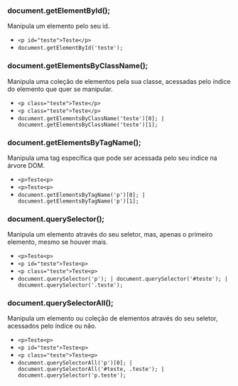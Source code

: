### document.getElementById(); 
Manipula um elemento pelo seu id. 
+ `<p id="teste">Teste</p>`
+ `document.getElementById('teste');`

### document.getElementsByClassName();
Manipula uma coleção de elementos pela sua classe, acessadas pelo índice do elemento que quer se manipular.
+ `<p class="teste">Teste</p>`
+ `<p class="teste">Teste</p>`
+ `document.getElementsByClassName('teste')[0]; | document.getElementsByClassName('teste')[1];`

### document.getElementsByTagName();
Manipula uma tag específica que pode ser acessada pelo seu índice na árvore DOM.
+ `<p>Teste<p>`
+ `<p>Teste<p>`
+ `document.getElementsByTagName('p')[0]; | document.getElementsByTagName('p')[1];`

### document.querySelector();
Manipula um elemento através do seu seletor, mas, apenas o primeiro elemento, mesmo se houver mais.
+ `<p>Teste<p>`
+ `<p id="teste">Teste<p>`
+ `<p class="teste">Teste<p>`
+ `document.querySelector('p'); | document.querySelector('#teste'); | document.querySelector('.teste');`

### document.querySelectorAll();
Manipula um elemento ou coleção de elementos através do seu seletor, acessados pelo índice ou não.
+ `<p>Teste<p>`
+ `<p id="teste">Teste<p>`
+ `<p class="teste">Teste<p>`
+ `document.querySelectorAll('p')[0]; | document.querySelectorAll('#teste, .teste'); | document.querySelector('p.teste');`
